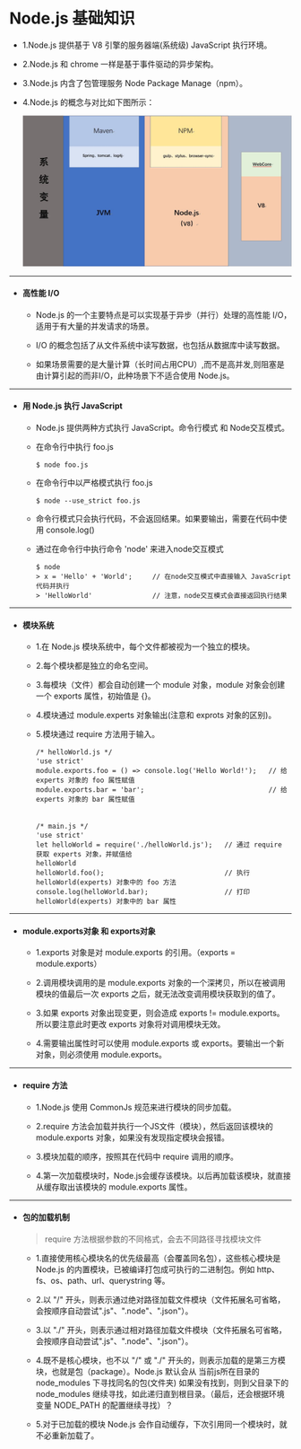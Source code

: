 # Node.js 基础知识

  - 1.Node.js 提供基于 V8 引擎的服务器端(系统级) JavaScript 执行环境。
  - 2.Node.js 和 chrome 一样是基于事件驱动的异步架构。
  - 3.Node.js 内含了包管理服务 Node Package Manage（npm）。
  - 4.Node.js 的概念与对比如下图所示：

    ![Node.js概念图](https://github.com/StRothschild/Front-End/blob/master/Node.js/resouces/Node.js%20%E2%80%94%20%E6%A6%82%E5%BF%B5.jpg?raw=true)






---
- #### 高性能 I/O

  - Node.js 的一个主要特点是可以实现基于异步（并行）处理的高性能 I/O，适用于有大量的并发请求的场景。

  - I/O 的概念包括了从文件系统中读写数据，也包括从数据库中读写数据。

  - 如果场景需要的是大量计算（长时间占用CPU）,而不是高并发,则阻塞是由计算引起的而非I/O，此种场景下不适合使用 Node.js。





---
- #### 用 Node.js 执行 JavaScript

  - Node.js 提供两种方式执行 JavaScript。命令行模式 和 Node交互模式。

  - 在命令行中执行 foo.js
    ```
    $ node foo.js                   
    ```

  - 在命令行中以严格模式执行 foo.js
    ```
    $ node --use_strict foo.js  
    ```

  - 命令行模式只会执行代码，不会返回结果。如果要输出，需要在代码中使用 console.log()

  - 通过在命令行中执行命令 'node' 来进入node交互模式
    ```
    $ node     
    > x = 'Hello' + 'World';     // 在node交互模式中直接输入 JavaScript 代码并执行
    > 'HelloWorld'               // 注意，node交互模式会直接返回执行结果
    ```







---
- #### 模块系统
  - 1.在 Node.js 模块系统中，每个文件都被视为一个独立的模块。

  - 2.每个模块都是独立的命名空间。

  - 3.每模块（文件）都会自动创建一个 module 对象，module 对象会创建一个 exports 属性，初始值是 {}。

  - 4.模块通过 module.experts 对象输出(注意和 exprots 对象的区别)。

  - 5.模块通过 require 方法用于输入。

    ```
    /* helloWorld.js */
    'use strict'
    module.exports.foo = () => console.log('Hello World!');   // 给 experts 对象的 foo 属性赋值
    module.exports.bar = 'bar';                               // 给 experts 对象的 bar 属性赋值


    /* main.js */
    'use strict'
    let helloWorld = require('./helloWorld.js');   // 通过 require 获取 experts 对象，并赋值给
    helloWorld
    helloWorld.foo();                              // 执行 helloWorld(experts) 对象中的 foo 方法
    console.log(helloWorld.bar);                   // 打印 helloWorld(experts) 对象中的 bar 属性
    ```






---
- #### module.exports对象 和 exports对象

  - 1.exports 对象是对 module.exports 的引用。（exports = module.exports）

  - 2.调用模块调用的是 module.exports 对象的一个深拷贝，所以在被调用模块的值最后一次 exports 之后，就无法改变调用模块获取到的值了。

  - 3.如果 exports 对象出现变更，则会造成 exports != module.exports。所以要注意此时更改 exports 对象将对调用模块无效。

  - 4.需要输出属性时可以使用 module.exports 或 exports。要输出一个新对象，则必须使用 module.exports。







---
- #### require 方法
  - 1.Node.js 使用 CommonJs 规范来进行模块的同步加载。

  - 2.require 方法会加载并执行一个JS文件（模块），然后返回该模块的 module.exports 对象，如果没有发现指定模块会报错。

  - 3.模块加载的顺序，按照其在代码中 require 调用的顺序。

  - 4.第一次加载模块时，Node.js会缓存该模块。以后再加载该模块，就直接从缓存取出该模块的 module.exports 属性。







---
- #### 包的加载机制
  > require 方法根据参数的不同格式，会去不同路径寻找模块文件

  - 1.直接使用核心模块名的优先级最高（会覆盖同名包），这些核心模块是 Node.js 的内置模块，已被编译打包成可执行的二进制包。例如 http、fs、os、path、url、querystring 等。

  - 2.以 "/" 开头，则表示通过绝对路径加载文件模块（文件拓展名可省略，会按顺序自动尝试".js"、".node"、".json"）。

  - 3.以 "./" 开头，则表示通过相对路径加载文件模块（文件拓展名可省略，会按顺序自动尝试".js"、".node"、".json"）。

  - 4.既不是核心模块，也不以 "/" 或 "./" 开头的，则表示加载的是第三方模块，也就是包（package）。Node.js 默认会从 当前js所在目录的 node_modules 下寻找同名的包(文件夹) 如果没有找到，则到父目录下的 node_modules 继续寻找，如此递归直到根目录。（最后，还会根据环境变量 NODE_PATH 的配置继续寻找）？

  - 5.对于已加载的模块 Node.js 会作自动缓存，下次引用同一个模块时，就不必重新加载了。
